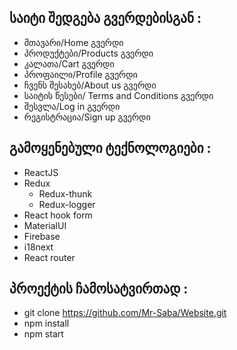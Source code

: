 ## საიტი შედგება გვერდებისგან :
* მთავარი/Home გვერდი
* პროდუქტები/Products გვერდი
* კალათა/Cart გვერდი
* პროფაილი/Profile გვერდი
* ჩვენს შესახებ/About us გვერდი
* საიტის წესები/ Terms and Conditions გვერდი
* შესვლა/Log in გვერდი
* რეგისტრაცია/Sign up გვერდი
## გამოყენებული ტექნოლოგიები :
* ReactJS
* Redux
  - Redux-thunk
  - Redux-logger
* React hook form
* MaterialUI
* Firebase
* i18next
* React router
## პროექტის ჩამოსატვირთად :
* git clone https://github.com/Mr-Saba/Website.git
* npm install
* npm start
